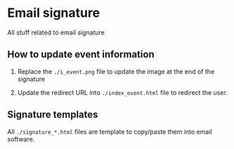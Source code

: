 # Email signature

All stuff related to email signature

## How to update event information

1. Replace the `./i_event.png` file to update the image at the end of the signature

2. Update the redirect URL into `./index_event.html` file to redirect the user.

## Signature templates

All `./signature_*.html` files are template to copy/paste them into email software.